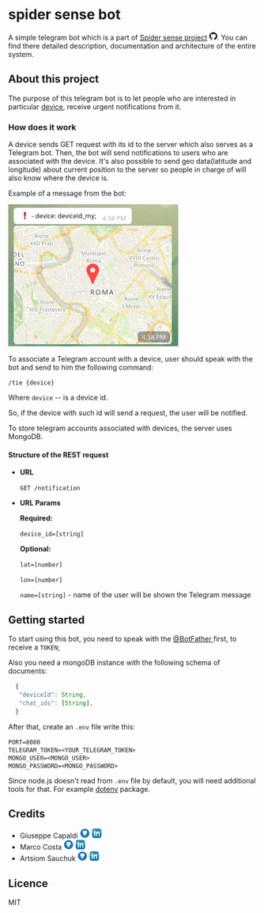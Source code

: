 # spider sense bot

A simple telegram bot which is a part of [Spider sense project](https://github.com/not-a-genius/spiderSense) <img src="https://github.com/Artem723/spider-sence-bot/blob/master/imgs/GitHub-Mark-32px.png?raw=true" height="16px" alt="github-img" />. You can find there detailed description, documentation and architecture of the entire system.


## About this project    

The purpose of this telegram bot is to let people who are interested in particular [device](https://github.com/not-a-genius/spiderSense#description), receive urgent notifications from it.

### How does it work

A device sends GET request with its id to the server which also serves as a Telegram bot. Then, the bot will send notifications to users who are associated with the device. It's also possible to send geo data(latitude and longitude) about current position to the server so people in charge of will also know where the device is.

Example of a message from the bot:

![message-example-img](https://github.com/Artem723/spider-sence-bot/blob/master/imgs/Message_example.png?raw=true"message")

To associate a Telegram account with a device, user should speak with the bot and send to him the following command:

```
/tie {device}
```
Where `device` -- is a device id.

So, if the device with such id will send a request, the user will be notified.

To store telegram accounts associated with devices, the server uses MongoDB.

#### Structure of the REST request
* **URL**

  `GET /notification`

*  **URL Params**

   **Required:**
 
   `device_id=[string]`

   **Optional:**
 
   `lat=[number]`

   `lon=[number]`

    `name=[string]` - name of the user will be shown the Telegram message


## Getting started

To start using this bot, you need to speak with the [@BotFather ](https://telegram.me/BotFather) first, to receive a `TOKEN`;

Also you need a mongoDB instance with the following schema of documents:

```js
  {
   "deviceId": String,
   "chat_ids": [String],
  }
```

After that, create an `.env` file write this:

```
PORT=8080
TELEGRAM_TOKEN=<YOUR_TELEGRAM_TOKEN>
MONGO_USER=<MONGO_USER>
MONGO_PASSWORD=<MONGO_PASSWORD>
```
Since node.js doesn't read from `.env` file by default, you will need additional tools for that. For example [dotenv](https://www.npmjs.com/package/dotenv) package.

## Credits

- Giuseppe Capaldi [<img src="https://raw.githubusercontent.com/not-a-genius/spiderSense/master/our_doc/readme_images/gitIcon.png" height="20" width="20" >](https://github.com/not-a-genius)
					[<img src="https://raw.githubusercontent.com/not-a-genius/spiderSense/master/our_doc/readme_images/inIcon.png" height="20" width="20" >](https://www.linkedin.com/in/giuseppe-capaldi-56688a171/)
- Marco Costa [<img src="https://raw.githubusercontent.com/not-a-genius/spiderSense/master/our_doc/readme_images/gitIcon.png" height="20" width="20" >](https://github.com/marcocosta96/)
					[<img src="https://raw.githubusercontent.com/not-a-genius/spiderSense/master/our_doc/readme_images/inIcon.png" height="20" width="20" >](https://www.linkedin.com/in/marco-costa-ecs)
- Artsiom Sauchuk [<img src="https://raw.githubusercontent.com/not-a-genius/spiderSense/master/our_doc/readme_images/gitIcon.png" height="20" width="20" >](https://github.com/Artem723)
 					[<img src="https://raw.githubusercontent.com/not-a-genius/spiderSense/master/our_doc/readme_images/inIcon.png" height="20" width="20" >](https://www.linkedin.com/in/artem-savchuk-7278a7170/)

## Licence

MIT
